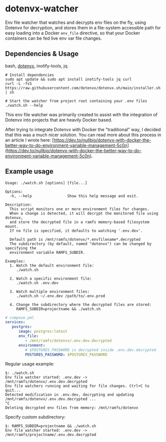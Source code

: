 # dotenvx-watcher

Env file watcher that watches and decrypts env files on the fly, using Dotenvx for decryption, and stores them in a file-system accessible path for easy loading into a Docker `env_file` directive, so that your Docker containers can be fed live env var file changes.

## Dependencies & Usage

bash, [dotenvx](https://github.com/dotenvx/dotenvx), inotify-tools, jq.

```
# Install dependencies
sudo apt update && sudo apt install inotify-tools jq curl
curl -L -fsS https://raw.githubusercontent.com/dotenvx/dotenvx.sh/main/installer.sh | sh

# Start the watcher from project root containing your .env files
./watch.sh --help
```

This env file watcher was primarily created to assist with the integration of Dotenvx into projects that are heavily Docker based.

After trying to integrate Dotenvx with Docker the "traditional" way, I decided that this was a much nicer solution. You can read more about this process in an article I wrote here: [https://dev.to/nullbio/dotenvx-with-docker-the-better-way-to-do-environment-variable-management-5c0n](https://dev.to/nullbio/dotenvx-with-docker-the-better-way-to-do-environment-variable-management-5c0n).


## Example usage

```console
Usage: ./watch.sh [options] [file...]

Options:
  -h, --help                Show this help message and exit.

Description:
  This script monitors one or more environment files for changes.
  When a change is detected, it will decrypt the monitored file using dotenvx,
  and store the decrypted file in a ramfs memory-based filesystem mount.
  If no file is specified, it defaults to watching '.env.dev'.

  Default path is /mnt/ramfs/dotenvx/*.envfilename*.decrypted
  The subdirectory (by default, named "dotenvx") can be changed by specifying the
  environment variable RAMFS_SUBDIR.

Examples:
  1. Watch the default environment file:
     ./watch.sh

  2. Watch a specific environment file:
     ./watch.sh .env.dev

  3. Watch multiple environment files:
     ./watch.sh ~/.env.dev /path/to/.env.prod

  4. Change the subdirectory where the decrypted files are stored:
     RAMFS_SUBDIR=projectname && ./watch.sh
```

```yaml
# compose.yml
services:
   postgres:
      image: postgres:latest
      env_file:
         - /mnt/ramfs/dotenvx/.env.dev.decrypted
      environment:
         # $POSTGRES_PASSWORD is decrypted inside .env.dev.decrypted
         POSTGRES_PASSWORD: $POSTGRES_PASSWORD
```

Regular usage example:

```console
$: ./watch.sh
Env file watcher started: .env.dev -> /mnt/ramfs/dotenvx/.env.dev.decrypted
Env file watchers running and waiting for file changes. Ctrl+C to quit...
Detected modification in .env.dev, decrypting and updating /mnt/ramfs/dotenvx/.env.dev.decrypted ...
^C
Deleting decrypted env files from memory: /mnt/ramfs/dotenvx
```

Specify custom subdirectory:

```console
$: RAMFS_SUBDIR=projectname && ./watch.sh
Env file watcher started: .env.dev -> /mnt/ramfs/projectname/.env.dev.decrypted
```
